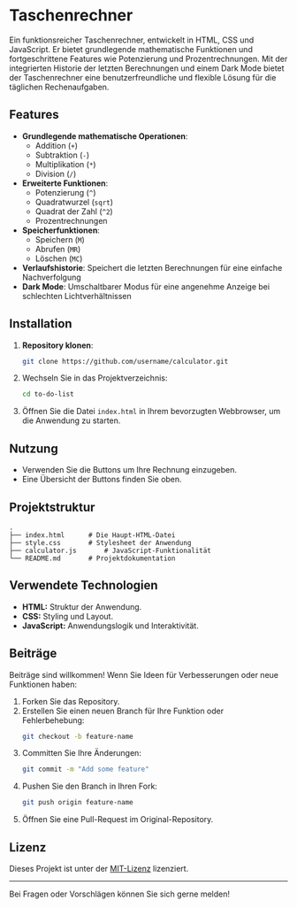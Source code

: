 # Taschenrechner

Ein funktionsreicher Taschenrechner, entwickelt in HTML, CSS und JavaScript. Er bietet grundlegende mathematische Funktionen und fortgeschrittene Features wie Potenzierung und Prozentrechnungen. Mit der integrierten Historie der letzten Berechnungen und einem Dark Mode bietet der Taschenrechner eine benutzerfreundliche und flexible Lösung für die täglichen Rechenaufgaben.

## Features

- **Grundlegende mathematische Operationen**:
  - Addition (`+`)
  - Subtraktion (`-`)
  - Multiplikation (`*`)
  - Division (`/`)
- **Erweiterte Funktionen**:
  - Potenzierung (`^`)
  - Quadratwurzel (`sqrt`)
  - Quadrat der Zahl (`^2`)
  - Prozentrechnungen
- **Speicherfunktionen**:
  - Speichern (`M`)
  - Abrufen (`MR`)
  - Löschen (`MC`)
- **Verlaufshistorie**: Speichert die letzten Berechnungen für eine einfache Nachverfolgung
- **Dark Mode**: Umschaltbarer Modus für eine angenehme Anzeige bei schlechten Lichtverhältnissen

## Installation

1. **Repository klonen**:
   ```bash
   git clone https://github.com/username/calculator.git
   ```

2. Wechseln Sie in das Projektverzeichnis:
   ```bash
   cd to-do-list
   ```

3. Öffnen Sie die Datei `index.html` in Ihrem bevorzugten Webbrowser, um die Anwendung zu starten.

## Nutzung

- Verwenden Sie die Buttons um Ihre Rechnung einzugeben.
- Eine Übersicht der Buttons finden Sie oben.

## Projektstruktur

```
.
├── index.html      # Die Haupt-HTML-Datei
├── style.css       # Stylesheet der Anwendung
├── calculator.js       # JavaScript-Funktionalität
└── README.md       # Projektdokumentation
```

## Verwendete Technologien

- **HTML:** Struktur der Anwendung.
- **CSS:** Styling und Layout.
- **JavaScript:** Anwendungslogik und Interaktivität.

## Beiträge

Beiträge sind willkommen! Wenn Sie Ideen für Verbesserungen oder neue Funktionen haben:

1. Forken Sie das Repository.
2. Erstellen Sie einen neuen Branch für Ihre Funktion oder Fehlerbehebung:
   ```bash
   git checkout -b feature-name
   ```
3. Committen Sie Ihre Änderungen:
   ```bash
   git commit -m "Add some feature"
   ```
4. Pushen Sie den Branch in Ihren Fork:
   ```bash
   git push origin feature-name
   ```
5. Öffnen Sie eine Pull-Request im Original-Repository.

## Lizenz

Dieses Projekt ist unter der [MIT-Lizenz](LICENSE) lizenziert.

---

Bei Fragen oder Vorschlägen können Sie sich gerne melden!